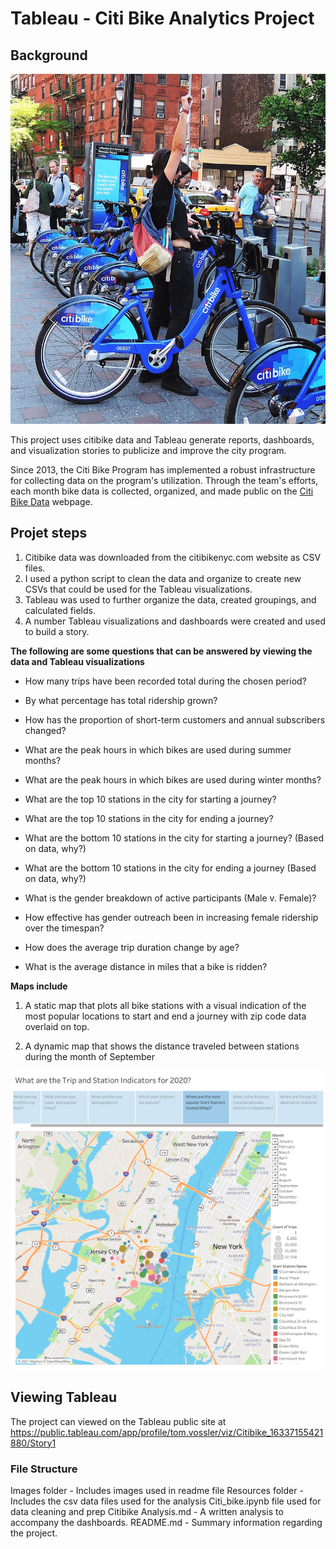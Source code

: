 # Tableau - Citi Bike Analytics Project

## Background

![Citi-Bikes](Images/citi-bike-station-bikes.jpg)

This project uses citibike data and Tableau generate reports, dashboards, and visualization stories to publicize and improve the city program.

Since 2013, the Citi Bike Program has implemented a robust infrastructure for collecting data on the program's utilization. Through the team's efforts, each month bike data is collected, organized, and made public on the [Citi Bike Data](https://www.citibikenyc.com/system-data) webpage.


## Projet steps

1. Citibike data was downloaded from the citibikenyc.com website as CSV files. 
2. I used a python script to clean the data and organize to create new CSVs that could be used for the Tableau visualizations.
4. Tableau was used to further organize the data, created groupings, and calculated fields.
3. A number Tableau visualizations and dashboards were created and used to build a story.

**The following are some questions that can be answered by viewing the data and Tableau visualizations**

* How many trips have been recorded total during the chosen period?

* By what percentage has total ridership grown?

* How has the proportion of short-term customers and annual subscribers changed?

* What are the peak hours in which bikes are used during summer months?

* What are the peak hours in which bikes are used during winter months?

* What are the top 10 stations in the city for starting a journey? 

* What are the top 10 stations in the city for ending a journey? 

* What are the bottom 10 stations in the city for starting a journey? (Based on data, why?)

* What are the bottom 10 stations in the city for ending a journey (Based on data, why?)

* What is the gender breakdown of active participants (Male v. Female)?

* How effective has gender outreach been in increasing female ridership over the timespan?

* How does the average trip duration change by age?

* What is the average distance in miles that a bike is ridden?


**Maps include**

1. A static map that plots all bike stations with a visual indication of the most popular locations to start and end a journey with zip code data overlaid on top.

2.  A dynamic map that shows the distance traveled between stations during the month of September

![Story](Images/Story.png)

## Viewing Tableau
The project can viewed on the Tableau public site at https://public.tableau.com/app/profile/tom.vossler/viz/Citibike_16337155421880/Story1

### File Structure

Images folder - Includes images used in readme file
Resources folder - Includes the csv data files used for the analysis
Citi_bike.ipynb file used for data cleaning and prep
Citibike Analysis.md - A written analysis to accompany the dashboards.
README.md - Summary information regarding the project.

